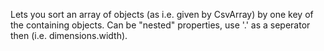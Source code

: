 Lets you sort an array of objects (as i.e. given by CsvArray) by one key of the containing objects. Can be "nested" properties, use '.' as a seperator then (i.e. dimensions.width).